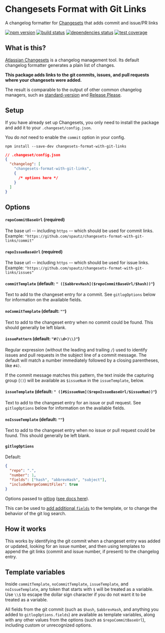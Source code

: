 # Changesets Format with Git Links

A changelog formatter for [Changesets](https://github.com/changesets/changesets) that adds commit and issue/PR links

[![npm version](https://img.shields.io/npm/v/changesets-format-with-git-links.svg)](https://www.npmjs.com/package/changesets-format-with-git-links)
[![build status](https://github.com/spautz/changesets-format-with-git-links/workflows/CI/badge.svg)](https://github.com/spautz/changesets-format-with-git-links/actions)
[![dependencies status](https://img.shields.io/librariesio/release/npm/changesets-format-with-git-links.svg)](https://libraries.io/github/spautz/changesets-format-with-git-links)
[![test coverage](https://img.shields.io/coveralls/github/spautz/changesets-format-with-git-links/main.svg)](https://coveralls.io/github/spautz/changesets-format-with-git-links?branch=main)

## What is this?

[Atlassian Changesets](https://github.com/changesets/changesets) is a changelog management tool. Its default changelog formatter
generates a plain list of changes.

**This package adds links to the git commits, issues, and pull requests where your changesets were added.**

The result is comparable to the output of other common changelog managers, such as [standard-version](https://github.com/conventional-changelog/standard-version/blob/master/CHANGELOG.md)
and [Release Please](https://github.com/googleapis/release-please/blob/main/CHANGELOG.md).

## Setup

If you have already set up Changesets, you only need to install the package and add it to your `.changeset/config.json`.

You do _not_ need to enable the `commit` option in your config.

```shell
npm install --save-dev changesets-format-with-git-links
```

```json lines
// .changeset/config.json
{
  "changelog": [
    "changesets-format-with-git-links",
    {
      /* options here */
    }
  ]
}
```

## Options

#### `repoCommitBaseUrl` (required)

The base url -- including `https` -- which should be used for commit links. Example: `"https://github.com/spautz/changesets-format-with-git-links/commit"`

#### `repoIssueBaseUrl` (required)

The base url -- including `https` -- which should be used for issue links. Example: `"https://github.com/spautz/changesets-format-with-git-links/issues"`

#### `commitTemplate` (default: `" ([$abbrevHash]($repoCommitBaseUrl/$hash))"`)

Text to add to the changeset entry for a commit. See `gitlogOptions` below for information on the available fields.

#### `noCommitTemplate` (default: `""`)

Text to add to the changeset entry when no commit could be found. This should generally be left blank.

#### `issuePattern` (default: `"#(\\d+)\\)"`)

Regular expression (without the leading and trailing `/`) used to identify issues and pull requests in the subject line of a commit message.
The default will match a number immediately followed by a closing parentheses, like `#4)`.

If the commit message matches this pattern, the text inside the capturing group (`()`) will be available as `$issueNum` in the `issueTemplate`, below.

#### `issueTemplate` (default: `" ([#$issueNum]($repoIssueBaseUrl/$issueNum))"`)

Text to add to the changeset entry for an issue or pull request. See `gitlogOptions` below for information on the available fields.

#### `noIssueTemplate` (default: `""`)

Text to add to the changeset entry when no issue or pull request could be found. This should generally be left blank.

#### `gitlogOptions`

Default:

```json
{
  "repo": ".",
  "number": 1,
  "fields": ["hash", "abbrevHash", "subject"],
  "includeMergeCommitFiles": true
}
```

Options passed to [gitlog](https://github.com/domharrington/node-gitlog) ([see docs here](https://github.com/domharrington/node-gitlog#options)).

This can be used to [add additional `fields`](https://github.com/domharrington/node-gitlog#optional-fields) to the template, or to change the
behavior of the git log search.

## How it works

This works by identifying the git commit when a changeset entry was added or updated, looking for an issue number,
and then using templates to append the git links (commit and issue number, if present) to the changelog entry.

## Template variables

Inside `commitTemplate`, `noCommitTemplate`, `issueTemplate`, and `noIssueTemplate`, any token that starts with `$` will be treated
as a variable. Use `\\$` to escape the dollar sign character if you do not want it to be treated as a variable.

All fields from the git commit (such as `$hash`, `$abbrevHash`, and anything you added to `gitlogOptions.fields`) are available
as template variables, along with any other values from the options (such as `$repoCommitBaseUrl`), including custom or unrecognized options.
